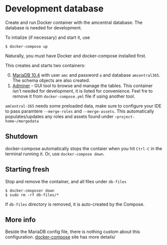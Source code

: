 # Development database
Create and run Docker container with the amcentral database.
The database is needed for development.

To intialize (if necessary) and start it, use
```
$ docker-compose up
```
Naturally, you must have Docker and docker-compose installed first.

This creates and starts two containers:

0. [MariaDB 10.4](https://hub.docker.com/_/mariadb)  with user `amc` and password `a` and database `amcentral365`.
   The schema objects are also created.
0. [Adminer](https://hub.docker.com/r/amd64/adminer/) - GUI tool to browse and manage the tables.
   This container isn't needed for development, it is listed for convenience. Feel fre to remove
   it from `docker-compose.yml` file if using another tool.

`amCentral-365` needs some preloaded data, make sure to configure your IDE
to pass paramtere `--merge-roles` and `--merge-assets`. This automatically
populates/updates any roles and assets found under `~project-home~/mergedata`

## Shutdown
docker-compose automatically stops the contaier when you hit `Ctrl-C`
in the terminal running it. Or, use `docker-compose down`.

## Starting fresh
Stop and remove the container, and all files under `db-files`
```
$ docker-cmoposer down
$ sudo rm -rf db-files/*
```
If `db-files` directory is removed, it is auto-created by the Compose.

## More info
Beside the MariaDB config file, there is nothing custom about this
configuration. [docker-compose](https://docs.docker.com/compose/) site
has more details/
